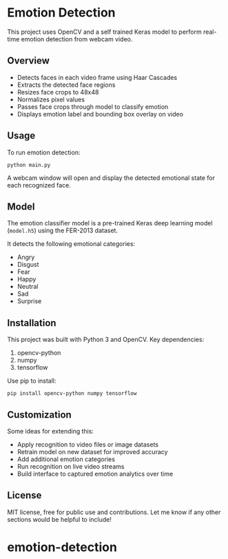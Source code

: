 
# Emotion Detection

This project uses OpenCV and a self trained Keras model to perform real-time emotion detection from webcam video.

## Overview

-   Detects faces in each video frame using Haar Cascades
-   Extracts the detected face regions
-   Resizes face crops to 48x48
-   Normalizes pixel values
-   Passes face crops through model to classify emotion
-   Displays emotion label and bounding box overlay on video

## Usage

To run emotion detection:

    python main.py

A webcam window will open and display the detected emotional state for each recognized face.

## Model

The emotion classifier model is a pre-trained Keras deep learning model (`model.h5`) using the FER-2013 dataset.

It detects the following emotional categories:

-   Angry
-   Disgust
-   Fear
-   Happy
-   Neutral
-   Sad
-   Surprise

## Installation

This project was built with Python 3 and OpenCV. Key dependencies:

 1. opencv-python 
 2.  numpy  
 3. tensorflow

Use pip to install:

    pip install opencv-python numpy tensorflow

## Customization

Some ideas for extending this:

-   Apply recognition to video files or image datasets
-   Retrain model on new dataset for improved accuracy
-   Add additional emotion categories
-   Run recognition on live video streams
-   Build interface to captured emotion analytics over time
## License

MIT license, free for public use and contributions.
Let me know if any other sections would be helpful to include!
# emotion-detection
